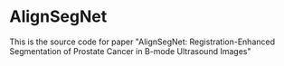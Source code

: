 # AlignSegNet
This is the source code for paper "AlignSegNet: Registration-Enhanced Segmentation of Prostate Cancer in B-mode Ultrasound Images"
